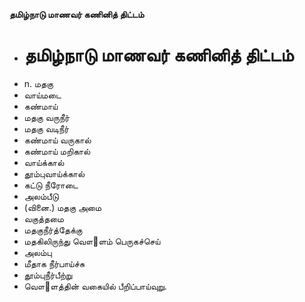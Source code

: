 **தமிழ்நாடு மாணவர் கணினித் திட்டம்**
- # தமிழ்நாடு மாணவர் கணினித் திட்டம்
- n. மதகு
- வாய்மடை
- கண்மாய்
- மதகு வருநீர்
- மதகு வடிநீர்
- கண்மாய் வருகால்
- கண்மாய் மறிகால்
- வாய்க்கால்
- தூம்புவாய்க்கால்
- கட்டு நீரோடை
- அலம்பீடு
- (வினை.) மதகு அமை
- வகுத்தமை
- மதகுநீர்த்தேக்கு
- மதகிலிருந்து வௌ஢ளம் பெருகச்செய்
- அலம்பு
- மீதாக நீர்பாய்ச்சு
- தூம்புநீர்பீற்று
- வௌ஢ளத்தின் வகையில் பீறிப்பாய்வுறு.

